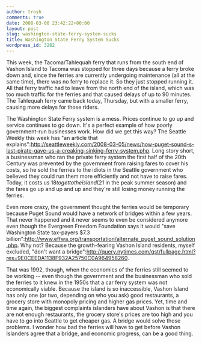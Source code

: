 ```yaml
---
author: troyh
comments: true
date: 2008-03-06 23:42:22+00:00
layout: post
slug: washington-state-ferry-system-sucks
title: Washington State Ferry System Sucks
wordpress_id: 3282
---
```


This week, the Tacoma/Tahlequah ferry that runs from the south end of Vashon Island to Tacoma was stopped for three days because a ferry broke down and, since the ferries are currently undergoing maintenance (all at the same time), there was no ferry to replace it. So they just stopped running it. All that ferry traffic had to leave from the north end of the island, which was too much traffic for the ferries and that caused delays of up to 90 minutes. The Tahlequah ferry came back today, Thursday, but with a smaller ferry, causing more delays for those riders.


<!-- more -->

The Washington State Ferry system is a mess. Prices continue to go up and service continues to go down. It's a perfect example of how poorly government-run businesses work. How did we get this way? The Seattle Weekly this week has "an article that explains":http://seattleweekly.com/2008-03-05/news/how-puget-sound-s-last-pirate-gave-us-a-creaking-sinking-ferry-system.php. Long story short, a businessman who ran the private ferry system the first half of the 20th Century was prevented by the government from raising fares to cover his costs, so he sold the ferries to the idiots in the Seattle government who believed they could run them more efficiently and not have to raise fares. Today, it costs us $18 to get to the island ($21 in the peak summer season) and the fares go up and up and up and they're still losing money running the ferries.

Even more crazy, the government thought the ferries would be temporary because Puget Sound would have a network of bridges within a few years. That never happened and it never seems to even be considered anymore even though the Evergreen Freedom Foundation says it would "save Washington State tax-payers $7.3 billion":http://www.effwa.org/transportation/alternate_puget_sound_solution.php. Why not? Because the growth-fearing Vashon Island residents, myself excluded, "don't want a bridge":http://query.nytimes.com/gst/fullpage.html?res=9E0CEEDA1138F932A25750C0A964958260.

That was 1992, though, when the economics of the ferries still seemed to be working -- even though the government and the businessman who sold the ferries to it knew in the 1950s that a car ferry system was not economically viable. Because the island is so inaccessible, Vashon Island has only one (or two, depending on who you ask) good restaurants, a grocery store with monopoly pricing and higher gas prices. Yet, time and time again, the biggest complaints islanders have about Vashon is that there are not enough restaurants, the grocery store's prices are too high and you have to go into Seattle to get cheaper gas. A bridge would solve those problems. I wonder how bad the ferries will have to get before Vashon Islanders agree that a bridge, and economic progress, can be a good thing.
